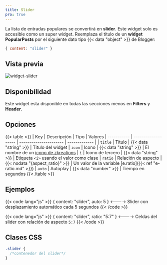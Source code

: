 ```yaml
---
title: Slider
pro: true
---
```


La lista de entradas populares se convertirá en **slider**. Este widget solo es accesible como un super widget. Reemplaza el título de un **widget PopularPosts** por el siguiente dato tipo {{< data "object" >}} de Blogger:

```js
{ content: "slider" }
```

## Vista previa

![widget-slider](/images/widgets/slider.png)


## Disponibilidad

Este widget esta disponible en todas las secciones menos en **Filters** y **Header**.


## Opciones

{{< table >}}
| Key         | Descripción         | Tipo                   | Valores
| ----------- | ------------------- | ---------------------- | ------------- |
| `title`     | Título              | {{< data "string" >}}  | Titulo del widget
| `icon`      | Icono               | {{< data "string" >}}  | El nombre de un [icono de zkreations](#icons)
| `i`         | Icono de tercero    | {{< data "string" >}}  | Etiqueta `<i>` usando el valor como clase
| `ratio`     | Relación de aspecto | {{< nodata "{aspect_ratio}" >}} | Un valor de la variable [e.ratio]({{< ref "e-ratio.md" >}})
| `auto`      | Autoplay            | {{< data "number" >}}           | Tiempo en segundos
{{< /table >}}


## Ejemplos

{{< code lang="js" >}}
{ content: "slider", auto: 5 }
<---->
Slider con desplazamiento automático cada 5 segundos
{{< /code >}}

{{< code lang="js" >}}
{ content: "slider", ratio: "5:7" }
<---->
Celdas del slider con relación de aspecto `5:7`
{{< /code >}}


## Clases CSS

```css
.slider {
  /*contenedor del slider*/
}
```
